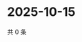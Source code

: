 # 2025-10-15

共 0 条

<!-- BEGIN ZHIHUQUESTIONS -->
<!-- 最后更新时间 Wed Oct 15 2025 07:11:13 GMT+0800 (China Standard Time) -->

<!-- END ZHIHUQUESTIONS -->
